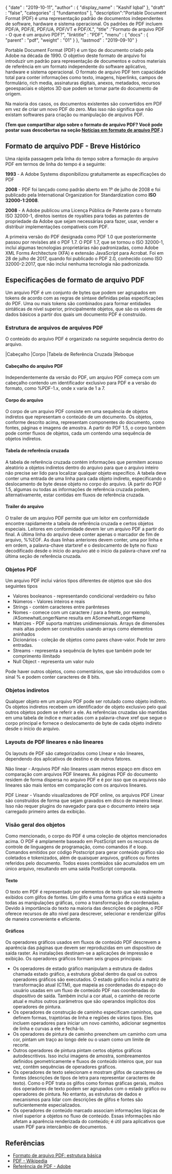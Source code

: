 {
  "date" : "2019-10-11",
  "author" : {
    "display_name" : "Kashif Iqbal"
},
  "draft" : "false",
  "categories" :[ "fundamentos" ],
  "description":"Portable Document Format (PDF) é uma representação padrão de documentos independentes de software, hardware e sistema operacional. Os padrões de PDF incluem PDF/A, PDF/E, PDF/UA, PDF/VT e PDF/X.",
  "title" :"Formato de arquivo PDF - O que é um arquivo PDF?",
  "linktitle" : "PDF",
  "menu" : {
    "docs" : {
      "parent" : "pdf",
      "weight" : "01"
}
},
  "lastmod" : "2019-09-10"
}

Portable Document Format (PDF) é um tipo de documento criado pela Adobe na década de 1990. O objetivo deste formato de arquivo foi introduzir um padrão para representação de documentos e outros materiais de referência em um formato independente do software aplicativo, hardware e sistema operacional. O formato de arquivo PDF tem capacidade total para conter informações como texto, imagens, hiperlinks, campos de formulário, rich media, assinaturas digitais, anexos, metadados, recursos geoespaciais e objetos 3D que podem se tornar parte do documento de origem.

Na maioria dos casos, os documentos existentes são convertidos em PDF em vez de criar um novo PDF do zero. Mas isso não significa que não existam softwares para criação ou manipulação de arquivos PDF.

**(Tem que compartilhar algo sobre o formato de arquivo PDF? Você pode postar suas descobertas na seção [Notícias em formato de arquivo PDF](https://news.fileformat.com/t/PDF).)**

## Formato de arquivo PDF - Breve Histórico

Uma rápida passagem pela linha do tempo sobre a formação do arquivo PDF em termos de linha do tempo é a seguinte:

**1993** - A Adobe Systems disponibilizou gratuitamente as especificações do PDF

**2008** - PDF foi lançado como padrão aberto em 1º de julho de 2008 e foi publicado pela International Organization for Standardization como **ISO 32000-1:2008**.

**2008** - A Adobe publicou uma Licença Pública de Patente para o formato ISO 32000-1, direitos isentos de royalties para todas as patentes de propriedade da Adobe que sejam necessárias para fazer, usar, vender e distribuir implementações compatíveis com PDF.

A primeira versão do PDF designada como PDF 1.0 que posteriormente passou por revisões até o PDF 1.7. O PDF 1.7, que se tornou o ISO 32000-1, inclui algumas tecnologias proprietárias não padronizadas, como Adobe XML Forms Architecture (XFA) e extensão JavaScript para Acrobat. Foi em 28 de julho de 2017, quando foi publicado o PDF 2.0, conhecido como ISO 32000-2:2017, que não inclui nenhuma tecnologia não padronizada.

## Especificações de formato de arquivo PDF

Um arquivo PDF é um conjunto de bytes que podem ser agrupados em tokens de acordo com as regras de sintaxe definidas pelas especificações do PDF. Uma ou mais tokens são combinados para formar entidades sintáticas de nível superior, principalmente objetos, que são os valores de dados básicos a partir dos quais um documento PDF é construído.

### Estrutura de arquivos de arquivos PDF

O conteúdo do arquivo PDF é organizado na seguinte sequência dentro do arquivo.

|Cabeçalho
|Corpo
|Tabela de Referência Cruzada
|Reboque

#### Cabeçalho do arquivo PDF ####

Independentemente da versão do PDF, um arquivo PDF começa com um cabeçalho contendo um identificador exclusivo para PDF e a versão do formato, como %PDF-1.x, onde x varia de 1 a 7.

#### Corpo do arquivo ####

O corpo de um arquivo PDF consiste em uma sequência de objetos indiretos que representam o conteúdo de um documento. Os objetos, conforme descrito acima, representam componentes do documento, como fontes, páginas e imagens de amostra. A partir do PDF 1.5, o corpo também pode conter fluxos de objetos, cada um contendo uma sequência de objetos indiretos.

#### Tabela de referência cruzada ####

A tabela de referência cruzada contém informações que permitem acesso aleatório a objetos indiretos dentro do arquivo para que o arquivo inteiro não precise ser lido para localizar qualquer objeto específico. A tabela deve conter uma entrada de uma linha para cada objeto indireto, especificando o deslocamento de byte desse objeto no corpo do arquivo. (A partir do PDF 1.5, algumas ou todas as informações de referência cruzada podem, alternativamente, estar contidas em fluxos de referência cruzada.

#### Trailer do arquivo ####

O trailer de um arquivo PDF permite que um leitor em conformidade encontre rapidamente a tabela de referência cruzada e certos objetos especiais. Leitores em conformidade devem ler um arquivo PDF a partir do final. A última linha do arquivo deve conter apenas o marcador de fim de arquivo, %%EOF. As duas linhas anteriores devem conter, uma por linha e em ordem, a palavra-chave startxref e o deslocamento de byte no fluxo decodificado desde o início do arquivo até o início da palavra-chave xref na última seção de referência cruzada.

### Objetos PDF ###

Um arquivo PDF inclui vários tipos diferentes de objetos que são dos seguintes tipos

* Valores booleanos - representando condicional verdadeiro ou falso
* Números - Valores inteiros e reais
* Strings - contém caracteres entre parênteses
* Nomes - comece com um caractere / para a frente, por exemplo, /ASomewhatLongerName resulta em ASomewhatLongerName
* Matrizes - PDF suporta matrizes unidimensionais. Arrays de dimensões mais altas podem ser construídos usando arrays como elementos aninhados
* Dicionários - coleção de objetos como pares chave-valor. Pode ter zero entradas.
* Streams - representa a sequência de bytes que também pode ter comprimento ilimitado
* Null Object - representa um valor nulo

Pode haver outros objetos, como comentários, que são introduzidos com o sinal % e podem conter caracteres de 8 bits.

### Objetos indiretos ###

Qualquer objeto em um arquivo PDF pode ser rotulado como objeto indireto. Os objetos indiretos recebem um identificador de objeto exclusivo pelo qual outros objetos podem se referir a ele. As referências cruzadas são mantidas em uma tabela de índice e marcadas com a palavra-chave xref que segue o corpo principal e fornece o deslocamento de byte de cada objeto indireto desde o início do arquivo.

### Layouts de PDF lineares e não lineares ###

Os layouts de PDF são categorizados como Llnear e não lineares, dependendo dos aplicativos de destino e de outros fatores.

Não linear - Arquivos PDF não lineares usam menos espaço em disco em comparação com arquivos PDF lineares. As páginas PDF do documento residem de forma dispersa no arquivo PDF e é por isso que os arquivos não lineares são mais lentos em comparação com os arquivos lineares.

PDF Linear - Visando visualizadores de PDF online, os arquivos PDF Linear são construídos de forma que sejam gravados em disco de maneira linear. Isso não requer plugins do navegador para que o documento inteiro seja carregado primeiro antes da exibição.

### Visão geral dos objetos ###

Como mencionado, o corpo do PDF é uma coleção de objetos mencionados acima. O PDF é amplamente baseado em PostScript sem os recursos de controle de linguagens de programação, como comandos if e loop. Comandos emitidos por código Postscript para gerar conteúdo gráfico são coletados e tokenizados, além de quaisquer arquivos, gráficos ou fontes referidos pelo documento. Todos esses conteúdos são acumulados em um único arquivo, resultando em uma saída PostScript composta.

#### Texto ####

O texto em PDF é representado por elementos de texto que são realmente exibidos com glifos de fontes. Um glifo é uma forma gráfica e está sujeito a todas as manipulações gráficas, como a transformação de coordenadas. Devido à importância do texto na maioria das descrições de página, o PDF oferece recursos de alto nível para descrever, selecionar e renderizar glifos de maneira conveniente e eficiente.

#### Gráficos ####

Os operadores gráficos usados em fluxos de conteúdo PDF descrevem a aparência das páginas que devem ser reproduzidas em um dispositivo de saída raster. As instalações destinam-se a aplicações de impressão e exibição. Os operadores gráficos formam seis grupos principais:

* Os operadores de estado gráfico manipulam a estrutura de dados chamada estado gráfico, a estrutura global dentro da qual os outros operadores gráficos são executados. O estado gráfico inclui a matriz de transformação atual (CTM), que mapeia as coordenadas do espaço do usuário usadas em um fluxo de conteúdo PDF nas coordenadas do dispositivo de saída. Também inclui a cor atual, o caminho de recorte atual e muitos outros parâmetros que são operandos implícitos dos operadores de pintura.
* Os operadores de construção de caminho especificam caminhos, que definem formas, trajetórias de linha e regiões de vários tipos. Eles incluem operadores para iniciar um novo caminho, adicionar segmentos de linha e curvas a ele e fechá-lo.
* Os operadores de pintura de caminho preenchem um caminho com uma cor, pintam um traço ao longo dele ou o usam como um limite de recorte.
* Outros operadores de pintura pintam certos objetos gráficos autodescritivos. Isso inclui imagens de amostra, sombreamentos definidos geometricamente e fluxos de conteúdo inteiros que, por sua vez, contêm sequências de operadores gráficos.
* Os operadores de texto selecionam e mostram glifos de caracteres de fontes (descrições de tipos de letra para representar caracteres de texto). Como o PDF trata os glifos como formas gráficas gerais, muitos dos operadores de texto podem ser agrupados com o estado gráfico ou operadores de pintura. No entanto, as estruturas de dados e mecanismos para lidar com descrições de glifos e fontes são suficientemente especializados.
* Os operadores de conteúdo marcado associam informações lógicas de nível superior a objetos no fluxo de conteúdo. Essas informações não afetam a aparência renderizada do conteúdo; é útil para aplicativos que usam PDF para intercâmbio de documentos.

## Referências ##

* [Formato de arquivo PDF: estrutura básica](https://resources.infosecinstitute.com/topics/hacking/pdf-file-format-basic-structure/)
* [PDF - Wikipedia](https://en.wikipedia.org/wiki/PDF)
* [Referência de PDF - Adobe](https://www.adobe.com/devnet-apps/photoshop/fileformatashtml/)

